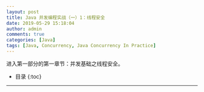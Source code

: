 ```yaml
---
layout: post
title: Java 并发编程实战（一）1：线程安全
date: 2019-05-29 15:18:04
author: admin
comments: true
categories: [Java]
tags: [Java, Concurrency, Java Concurrency In Practice]
---
```


进入第一部分的第一章节：并发基础之线程安全。

<!-- more -->

* 目录
{:toc}
---


